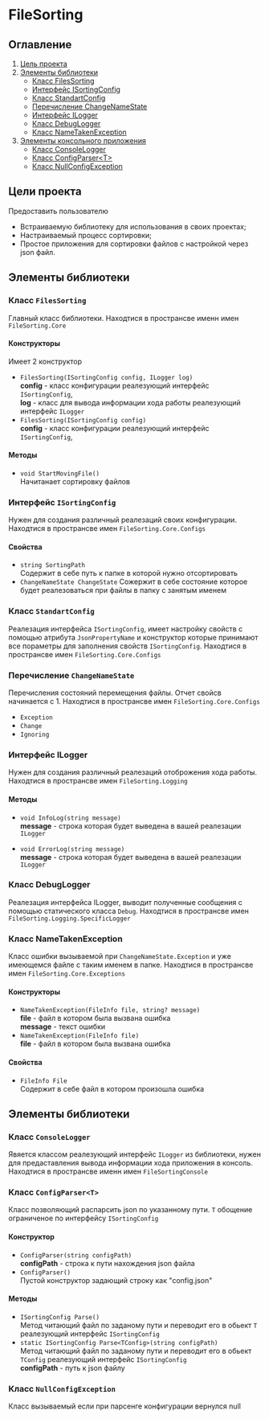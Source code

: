 # FileSorting
## Оглавление 
1. [Цель проекта](#ProjectGoals)
2. [Элементы библиотеки](#LibraryElements)
    + [Класс FilesSorting](#FilesSorting)
    + [Интерфейс ISortingConfig](#ISortingConfig)
    + [Класс StandartConfig](#StandartConfig)
    + [Перечисление ChangeNameState](#ChangeNameState)
    + [Интерфейс ILogger](#ILogger)
    + [Класс DebugLogger](#DebugLogger)
    + [Класс NameTakenException](#NameTakenException)
3. [Элементы консольного приложения](#ConsoleElements)
    + [Класс ConsoleLogger](#ConsoleLogger)
    + [Класс ConfigParser\<T\>](#ConfigParser)
    + [Класс NullConfigException](#NullConfigException)

## Цели проекта <a name="ProjectGoals"></a>
Предоставить пользователю

* Встраиваемую библиотеку для использования в своих проектах;
* Настраиваемый процесс сортировки;
* Простое приложения для сортировки файлов с настройкой через json файл.

## Элементы библиотеки <a name="LibraryElements"></a>

### Класс `FilesSorting` <a name="FilesSorting"></a>
Главный класс библиотеки. Находтися в пространсве именн имен `FileSorting.Core`

#### Конструкторы 
Имеет 2 конструктор

* `FilesSorting(ISortingConfig config, ILogger log)`  
**config** -  класс конфигурации реалезующий интерфейс `ISortingConfig`,  
**log** - класс для вывода информации хода работы реалезующий интерфейс `ILogger`
* `FilesSorting(ISortingConfig config)`  
**config** -  класс конфигурации реалезующий интерфейс `ISortingConfig`,

#### Методы
* `void StartMovingFile()`  
Начитанает сортировку файлов

### Интерфейс `ISortingConfig` <a name="ISortingConfig"></a>
Нужен для создания различный реалезаций своих конфигурации. Находтися в пространсве имен `FileSorting.Core.Configs`

#### Свойства

* `string SortingPath`  
Содержит в себе путь к папке в которой нужно отсортировать
* `ChangeNameState ChangeState`
Сожержит в себе состояние которое будет реалезоваться при файлы в папку с занятым именем

### Класс `StandartConfig` <a name="StandartConfig"></a>
Реалезация интерфейса `ISortingConfig`, имеет настройку свойств с помощью атрибута `JsonPropertyName` и конструктор которые принимают все пораметры для заполнения свойств `ISortingConfig`. Находтися в пространсве имен `FileSorting.Core.Configs`

### Перечисление `ChangeNameState` <a name="ChangeNameState"></a> 
Перечисления состояний перемещения файлы. Отчет свойсв начинается с 1. Находтися в пространсве имен `FileSorting.Core.Configs`

* `Exception`
* `Change`
* `Ignoring`

### Интерфейс ILogger <a name="ILogger"></a>
Нужен для создания различный реалезаций отоброжения хода работы. Находтися в пространсве имен `FileSorting.Logging`

#### Методы

* `void InfoLog(string message)`  
**message** - строка которая будет выведена в вашей реалезации `ILogger`

* `void ErrorLog(string message)`  
**message** - строка которая будет выведена в вашей реалезации `ILogger`

### Класс DebugLogger <a name="DebugLogger"></a>
Реалезация интерфейса ILogger, выводит полученные сообщения с помощью статического класса `Debug`. Находтися в пространсве имен `FileSorting.Logging.SpecificLogger`

### Класс NameTakenException <a name="NameTakenException"></a>
Класс ошибки вызываемой при `ChangeNameState.Exception` и уже имеющемся файле с таким именем в папке. Находтися в пространсве имен `FileSorting.Core.Exceptions`

#### Конструкторы 
* `NameTakenException(FileInfo file, string? message)`  
**file** - файл в котором была вызвана ошибка  
**message** - текст ошибки
* `NameTakenException(FileInfo file)`  
**file** - файл в котором была вызвана ошибка

#### Свойства 
* `FileInfo File`  
Содержит в себе файл в котором произошла ошибка

## Элементы библиотеки <a name="ConsoleElements"></a>

### Класс `ConsoleLogger` <a name="ConsoleLogger"></a>
Явяется классом реалезующий интерфейс `ILogger` из библиотеки, нужен для предаставления вывода информации хода приложения в консоль. Находтися в пространсве именн имен `FileSortingConsole`

### Класс `ConfigParser<T>` <a name="ConfigParser"></a>
Класс позволяющий распарсить json по указанному пути. `T` обощение ограниченое по интерфейсу `ISortingConfig`

#### Конструктор  
* `ConfigParser(string configPath)`  
**configPath** - строка к пути нахождения json файла
* `ConfigParser()`  
Пустой конструктор задающий строку как "config.json"

#### Методы 
* `ISortingConfig Parse()`  
Метод читающий файл по заданому пути и переводит его в обьект `T` реалезующий интерфейс `ISortingConfig`
* `static ISortingConfig Parse<TConfig>(string configPath)`  
Метод читающий файл по заданому пути и переводит его в обьект `TConfig` реалезующий интерфейс `ISortingConfig`  
**configPath** - путь к json файлу  

### Класс `NullConfigException` <a name="NullConfigException"></a>
Класс вызываемый если при парсенге конфигурации вернулся null